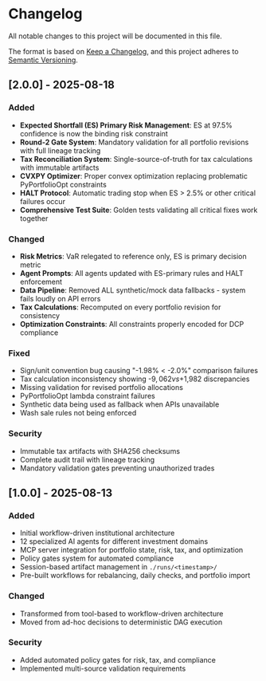 # Changelog

All notable changes to this project will be documented in this file.

The format is based on [Keep a Changelog](https://keepachangelog.com/en/1.0.0/),
and this project adheres to [Semantic Versioning](https://semver.org/spec/v2.0.0.html).

## [2.0.0] - 2025-08-18

### Added
- **Expected Shortfall (ES) Primary Risk Management**: ES at 97.5% confidence is now the binding risk constraint
- **Round-2 Gate System**: Mandatory validation for all portfolio revisions with full lineage tracking
- **Tax Reconciliation System**: Single-source-of-truth for tax calculations with immutable artifacts
- **CVXPY Optimizer**: Proper convex optimization replacing problematic PyPortfolioOpt constraints
- **HALT Protocol**: Automatic trading stop when ES > 2.5% or other critical failures occur
- **Comprehensive Test Suite**: Golden tests validating all critical fixes work together

### Changed
- **Risk Metrics**: VaR relegated to reference only, ES is primary decision metric
- **Agent Prompts**: All agents updated with ES-primary rules and HALT enforcement
- **Data Pipeline**: Removed ALL synthetic/mock data fallbacks - system fails loudly on API errors
- **Tax Calculations**: Recomputed on every portfolio revision for consistency
- **Optimization Constraints**: All constraints properly encoded for DCP compliance

### Fixed
- Sign/unit convention bug causing "-1.98% < -2.0%" comparison failures
- Tax calculation inconsistency showing -$9,062 vs +$1,982 discrepancies
- Missing validation for revised portfolio allocations
- PyPortfolioOpt lambda constraint failures
- Synthetic data being used as fallback when APIs unavailable
- Wash sale rules not being enforced

### Security
- Immutable tax artifacts with SHA256 checksums
- Complete audit trail with lineage tracking
- Mandatory validation gates preventing unauthorized trades

## [1.0.0] - 2025-08-13

### Added
- Initial workflow-driven institutional architecture
- 12 specialized AI agents for different investment domains
- MCP server integration for portfolio state, risk, tax, and optimization
- Policy gates system for automated compliance
- Session-based artifact management in `./runs/<timestamp>/`
- Pre-built workflows for rebalancing, daily checks, and portfolio import

### Changed
- Transformed from tool-based to workflow-driven architecture
- Moved from ad-hoc decisions to deterministic DAG execution

### Security
- Added automated policy gates for risk, tax, and compliance
- Implemented multi-source validation requirements